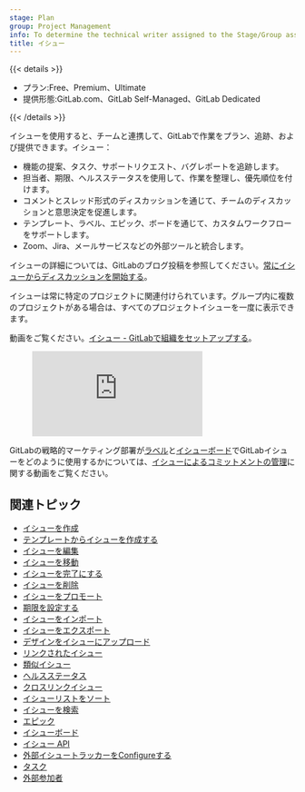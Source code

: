 ```yaml
---
stage: Plan
group: Project Management
info: To determine the technical writer assigned to the Stage/Group associated with this page, see https://handbook.gitlab.com/handbook/product/ux/technical-writing/#assignments
title: イシュー
---
```


{{< details >}}

- プラン:Free、Premium、Ultimate
- 提供形態:GitLab.com、GitLab Self-Managed、GitLab Dedicated

{{< /details >}}

イシューを使用すると、チームと連携して、GitLabで作業をプラン、追跡、および提供できます。イシュー：

- 機能の提案、タスク、サポートリクエスト、バグレポートを追跡します。
- 担当者、期限、ヘルスステータスを使用して、作業を整理し、優先順位を付けます。
- コメントとスレッド形式のディスカッションを通じて、チームのディスカッションと意思決定を促進します。
- テンプレート、ラベル、エピック、ボードを通じて、カスタムワークフローをサポートします。
- Zoom、Jira、メールサービスなどの外部ツールと統合します。

イシューの詳細については、GitLabのブログ投稿を参照してください。[常にイシューからディスカッションを開始する](https://about.gitlab.com/blog/2016/03/03/start-with-an-issue/)。

イシューは常に特定のプロジェクトに関連付けられています。グループ内に複数のプロジェクトがある場合は、すべてのプロジェクトイシューを一度に表示できます。

<div class="video-fallback">
  動画をご覧ください。<a href="https://www.youtube.com/watch?v=Mt1EzlKToig">イシュー - GitLabで組織をセットアップする</a>。
</div>
<figure class="video-container">
  <iframe src="https://www.youtube-nocookie.com/embed/Mt1EzlKToig" frameborder="0" allowfullscreen> </iframe>
</figure>
<!-- Video published on 2023-10-30 -->

<i class="fa fa-youtube-play youtube" aria-hidden="true"></i> GitLabの戦略的マーケティング部署が[ラベル](../labels.md)と[イシューボード](../issue_board.md)でGitLabイシューをどのように使用するかについては、[イシューによるコミットメントの管理](https://www.youtube.com/watch?v=cuIHNintg1o&t=3)に関する動画をご覧ください。
<!-- Video published on 2020-04-10 -->

## 関連トピック

- [イシューを作成](create_issues.md)
- [テンプレートからイシューを作成する](../description_templates.md#use-the-templates)
- [イシューを編集](managing_issues.md#edit-an-issue)
- [イシューを移動](managing_issues.md#move-an-issue)
- [イシューを完了にする](managing_issues.md#close-an-issue)
- [イシューを削除](managing_issues.md#delete-an-issue)
- [イシューをプロモート](managing_issues.md#promote-an-issue-to-an-epic)
- [期限を設定する](due_dates.md)
- [イシューをインポート](csv_import.md)
- [イシューをエクスポート](csv_export.md)
- [デザインをイシューにアップロード](design_management.md)
- [リンクされたイシュー](related_issues.md)
- [類似イシュー](managing_issues.md#similar-issues)
- [ヘルスステータス](managing_issues.md#health-status)
- [クロスリンクイシュー](crosslinking_issues.md)
- [イシューリストをソート](sorting_issue_lists.md)
- [イシューを検索](managing_issues.md#filter-the-list-of-issues)
- [エピック](../../group/epics/_index.md)
- [イシューボード](../issue_board.md)
- [イシュー API](../../../api/issues.md)
- [外部イシュートラッカーをConfigureする](../../../integration/external-issue-tracker.md)
- [タスク](../../tasks.md)
- [外部参加者](../service_desk/external_participants.md)
